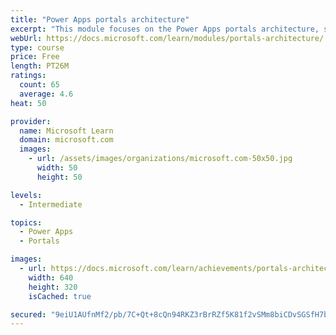 ```yaml
---
title: "Power Apps portals architecture"
excerpt: "This module focuses on the Power Apps portals architecture, such as how the various components work together to build a portal. Additionally, it explains how the components are installed and come to together in a working portal. The module also describes the maker and configuration tools that you can use to build and customize Power Apps portals."
webUrl: https://docs.microsoft.com/learn/modules/portals-architecture/
type: course
price: Free
length: PT26M
ratings:
  count: 65
  average: 4.6
heat: 50

provider:
  name: Microsoft Learn
  domain: microsoft.com
  images:
    - url: /assets/images/organizations/microsoft.com-50x50.jpg
      width: 50
      height: 50

levels:
  - Intermediate

topics:
  - Power Apps
  - Portals

images:
  - url: https://docs.microsoft.com/learn/achievements/portals-architecture-social.png
    width: 640
    height: 320
    isCached: true

secured: "9eiU1AUfnMf2/pb/7C+Qt+8cQn94RKZ3rBrRZf5K81f2vSMm8biCDvSGSfH7bysIm+Kycb30xm9I2scNlsWyvyU/ifG4uelP3UQOBivqAOgcCewJaJqRgsRAEvSTuo4aKjk4PuAc4pBx4CjodTFX/H/8Wtp9Td/IJgdQUaoVtMxFQkKCkM8nWyXIs8lZFsu1fcrN7VGBmkS8MnJ8o5AE6U6FjExrfowjzal7plDM7umV49Fbpj0VjCHUTzO+bBzK1N+/qfUn0fkwZK//1eEQQO6qrVS6pJ4jbt+a84A0lxhxhtlKLhgkxTkW0cn0U1qVGNOg3GrzH7ynycAXgg4ZwThjmi+C2UQsUbkLFnsBbMl86sW0CR1mSunp5PV2tjGO0Jj+1yb7rAAIImw/x+SdCr2gkl1b6iAlzoAEL3Sfa48=;QZiw0GNNfKhgUZCWKAGQqA=="
---
```


